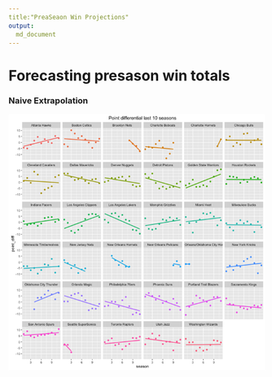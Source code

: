 ```yaml
---
title:"PreaSeaon Win Projections"
output:
  md_document
---
```






# Forecasting presason win totals
### Naive Extrapolation
![plot of chunk naive_extrapolation](figure/naive_extrapolation-1.png)
